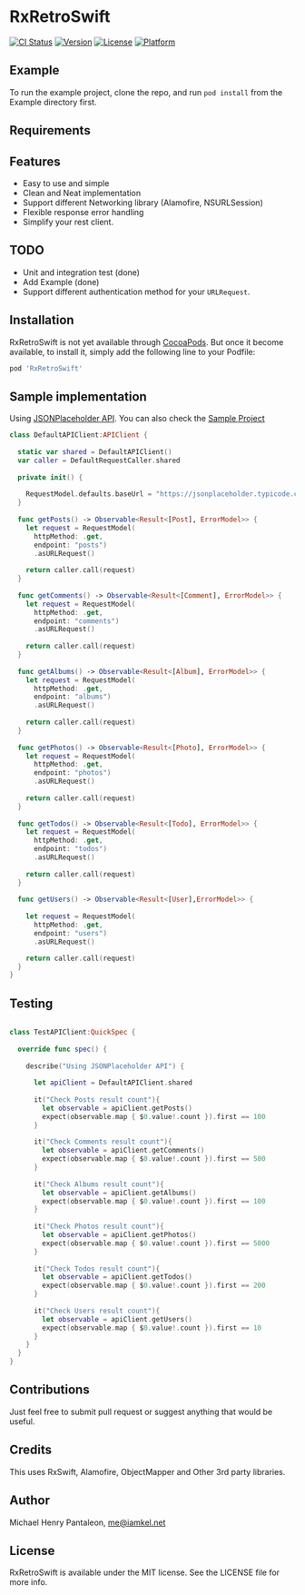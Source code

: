# RxRetroSwift

[![CI Status](https://travis-ci.org/michaelhenry/RxRetroSwift.svg?style=flat)](https://travis-ci.org/michaelhenry/RxRetroSwift)
[![Version](https://img.shields.io/cocoapods/v/RxRetroSwift.svg?style=flat)](http://cocoapods.org/pods/RxRetroSwift)
[![License](https://img.shields.io/cocoapods/l/RxRetroSwift.svg?style=flat)](http://cocoapods.org/pods/RxRetroSwift)
[![Platform](https://img.shields.io/cocoapods/p/RxRetroSwift.svg?style=flat)](http://cocoapods.org/pods/RxRetroSwift)

## Example

To run the example project, clone the repo, and run `pod install` from the Example directory first.


## Requirements


## Features
- Easy to use and simple
- Clean and Neat implementation
- Support different Networking library (Alamofire, NSURLSession)
- Flexible response error handling
- Simplify your rest client.


## TODO
- Unit and integration test (done)
- Add Example (done)
- Support different authentication method for your `URLRequest`.


## Installation

RxRetroSwift is not yet available through [CocoaPods](http://cocoapods.org). But once it become available, to install
it, simply add the following line to your Podfile:


```ruby
pod 'RxRetroSwift'
```

## Sample implementation

Using [JSONPlaceholder API](https://jsonplaceholder.typicode.com).
You can also check the [Sample Project](Example/)

```swift
class DefaultAPIClient:APIClient {
 
  static var shared = DefaultAPIClient()
  var caller = DefaultRequestCaller.shared
  
  private init() {
    
    RequestModel.defaults.baseUrl = "https://jsonplaceholder.typicode.com"
  }
  
  func getPosts() -> Observable<Result<[Post], ErrorModel>> {
    let request = RequestModel(
      httpMethod: .get,
      endpoint: "posts")
      .asURLRequest()
    
    return caller.call(request)
  }
  
  func getComments() -> Observable<Result<[Comment], ErrorModel>> {
    let request = RequestModel(
      httpMethod: .get,
      endpoint: "comments")
      .asURLRequest()
    
    return caller.call(request)
  }
  
  func getAlbums() -> Observable<Result<[Album], ErrorModel>> {
    let request = RequestModel(
      httpMethod: .get,
      endpoint: "albums")
      .asURLRequest()
    
    return caller.call(request)
  }
  
  func getPhotos() -> Observable<Result<[Photo], ErrorModel>> {
    let request = RequestModel(
      httpMethod: .get,
      endpoint: "photos")
      .asURLRequest()
    
    return caller.call(request)
  }
  
  func getTodos() -> Observable<Result<[Todo], ErrorModel>> {
    let request = RequestModel(
      httpMethod: .get,
      endpoint: "todos")
      .asURLRequest()
    
    return caller.call(request)
  }
  
  func getUsers() -> Observable<Result<[User],ErrorModel>> {
    
    let request = RequestModel(
      httpMethod: .get,
      endpoint: "users")
      .asURLRequest()

    return caller.call(request)
  }
}
```


## Testing


```swift

class TestAPIClient:QuickSpec {
  
  override func spec() {
    
    describe("Using JSONPlaceholder API") {
      
      let apiClient = DefaultAPIClient.shared
      
      it("Check Posts result count"){
        let observable = apiClient.getPosts()
        expect(observable.map { $0.value!.count }).first == 100
      }
      
      it("Check Comments result count"){
        let observable = apiClient.getComments()
        expect(observable.map { $0.value!.count }).first == 500
      }
      
      it("Check Albums result count"){
        let observable = apiClient.getAlbums()
        expect(observable.map { $0.value!.count }).first == 100
      }
      
      it("Check Photos result count"){
        let observable = apiClient.getPhotos()
        expect(observable.map { $0.value!.count }).first == 5000
      }
      
      it("Check Todos result count"){
        let observable = apiClient.getTodos()
        expect(observable.map { $0.value!.count }).first == 200
      }
      
      it("Check Users result count"){
        let observable = apiClient.getUsers()
        expect(observable.map { $0.value!.count }).first == 10
      }
    }
  }
}
```


## Contributions

Just feel free to submit pull request or suggest anything that would be useful.


## Credits

This uses RxSwift, Alamofire, ObjectMapper and Other 3rd party libraries.


## Author

Michael Henry Pantaleon, me@iamkel.net

## License

RxRetroSwift is available under the MIT license. See the LICENSE file for more info.




